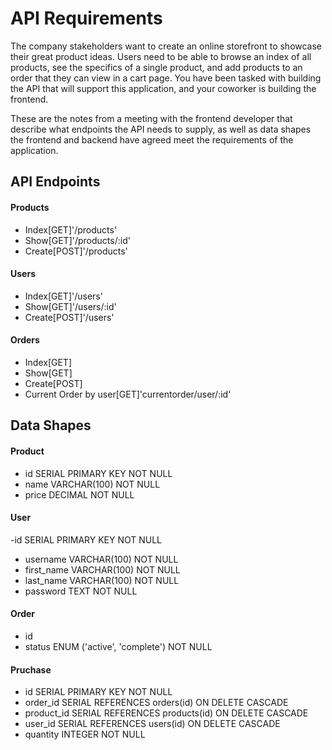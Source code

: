 # API Requirements
The company stakeholders want to create an online storefront to showcase their great product ideas. Users need to be able to browse an index of all products, see the specifics of a single product, and add products to an order that they can view in a cart page. You have been tasked with building the API that will support this application, and your coworker is building the frontend.

These are the notes from a meeting with the frontend developer that describe what endpoints the API needs to supply, as well as data shapes the frontend and backend have agreed meet the requirements of the application. 

## API Endpoints
#### Products
- Index[GET]'/products'
- Show[GET]'/products/:id'
- Create[POST]'/products'

#### Users
- Index[GET]'/users'
- Show[GET]'/users/:id'
- Create[POST]'/users'

#### Orders
- Index[GET]
- Show[GET]
- Create[POST]
- Current Order by user[GET]'currentorder/user/:id'

## Data Shapes
#### Product
-  id SERIAL PRIMARY KEY NOT NULL
- name VARCHAR(100) NOT NULL
- price DECIMAL NOT NULL

#### User
-id SERIAL PRIMARY KEY NOT NULL
- username VARCHAR(100) NOT NULL
- first_name VARCHAR(100) NOT NULL
- last_name VARCHAR(100) NOT NULL
- password TEXT NOT NULL

#### Order
- id
- status ENUM ('active', 'complete') NOT NULL

#### Pruchase
- id SERIAL PRIMARY KEY NOT NULL
- order_id SERIAL REFERENCES orders(id) ON DELETE CASCADE
- product_id SERIAL REFERENCES products(id) ON DELETE CASCADE
- user_id SERIAL REFERENCES users(id) ON DELETE CASCADE
- quantity INTEGER NOT NULL